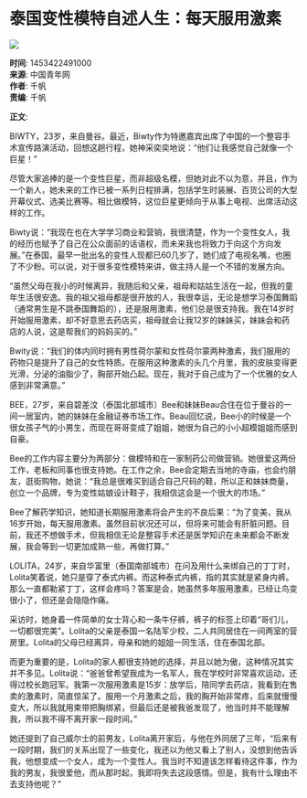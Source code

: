 # 泰国变性模特自述人生：每天服用激素

![](https://rs2.huanqiucdn.cn/huanqiu/image/www/common/200.jpg)

**时间**: 1453422491000  
**来源**: 中国青年网  
**作者**: 千帆  
**责编**: 千帆  

**正文**:

BIWTY，23岁，来自曼谷。最近，Biwty作为特邀嘉宾出席了中国的一个整容手术宣传路演活动，回想这趟行程，她神采奕奕地说：“他们让我感觉自己就像一个巨星！”

尽管大家追捧的是一个变性巨星，而非超级名模，但她对此不以为意，并且，作为一个新人，她未来的工作已被一系列日程排满，包括学生时装展、百货公司的大型开幕仪式、选美比赛等。相比做模特，这位巨星更倾向于从事上电视、出席活动这样的工作。

Biwty说：“我现在也在大学学习商业和营销，我很清楚，作为一个变性女人，我的经历也赋予了自己在公众面前的话语权，而未来我也将致力于向这个方向发展。”在泰国，最早一批出名的变性人现都已60几岁了，她们成了电视名嘴，也圈了不少粉。可以说，对于很多变性模特来讲，做主持人是一个不错的发展方向。

“虽然父母在我小的时候离异，我随后和父亲，祖母和姑姑生活在一起，但我的童年生活很安逸。我的祖父祖母都是很开放的人，我很幸运，无论是想学习泰国舞蹈（通常男生是不跳泰国舞蹈的），还是服用激素，他们总是很支持我。我在14岁时开始服用激素，却不好意思去药店买，祖母就会让我12岁的妹妹买，妹妹会和药店的人说，这是帮我们的妈妈买的。”

Bwity说：“我们的体内同时拥有男性荷尔蒙和女性荷尔蒙两种激素，我们服用的药物只是提升了自己的女性特质。在服用这种激素的头几个月里，我的皮肤变得更光滑，分泌的油脂少了，胸部开始凸起。现在，我对于自己成为了一个优雅的女人感到非常满意。”

BEE，27岁，来自碧差汶（泰国北部城市）Bee和妹妹Beau合住在位于曼谷的一间一居室内，她的妹妹在金融证券市场工作。Beau回忆说，Bee小的时候是一个很女孩子气的小男生，而现在哥哥变成了姐姐，她很为自己的小小超模姐姐而感到自豪。

Bee的工作内容主要分为两部分：做模特和在一家制药公司做营销。她很爱这两份工作，老板和同事也很支持她。在工作之余，Bee会定期去当地的寺庙，也会约朋友，逛街购物，她说：“我总是很难买到适合自己尺码的鞋，所以正和妹妹商量，创立一个品牌，专为变性姑娘设计鞋子，我相信这会是一个很大的市场。”

Bee了解药学知识，她知道长期服用激素将会产生的不良后果：“为了变美，我从16岁开始，每天服用激素。虽然目前状况还可以，但将来可能会有肝脏问题。目前，我还不想做手术，但我相信无论是整容手术还是医学知识在未来都会不断发展，我会等到一切更加成熟一些，再做打算。”

LOLITA，24岁，来自华富里（泰国南部城市）在问及用什么来绑自己的丁丁时，Lolita笑着说，她只是穿了泰式内裤。而这种泰式内裤，指的其实就是紧身内裤。那么一直都勒紧丁丁，这样会疼吗？答案是会，她虽然多年服用激素，已经让鸟变很小了，但还是会隐隐作痛。

采访时，她身着一件简单的女士背心和一条牛仔裤，裤子的标签上印着“哥们儿，一切都很完美”。Lolita的父亲是泰国一名陆军少校，二人共同居住在一间两室的营房里。Lolita的父母已经离异，母亲和她的姐姐一同生活，住在泰国北部。

而更为重要的是，Lolita的家人都很支持她的选择，并且以她为傲，这种情况其实并不多见。Lolita说：“爸爸曾希望我成为一名军人，我在学校时非常喜欢运动，还得过校长跑冠军。我第一次服用激素是15岁：放学后，陪同学去药店，我看到在售卖的激素时，简直惊呆了。服用一个月激素之后，我的胸开始非常疼，后来就慢慢变大，所以我就用束带把胸绑紧，但最后还是被我爸发现了，他当时并不能理解我，所以我不得不离开家一段时间。”

她还提到了自己威尔士的前男友，Lolita离开家后，与他在外同居了三年，“后来有一段时期，我们的关系出现了一些变化，我还以为他又看上了别人，没想到他告诉我，他想变成一个女人，成为一个变性人。我当时不知道该怎样看待这件事，作为我的男友，我很爱他，而从那时起，我即将失去这段感情。但是，我有什么理由不去支持他呢？”